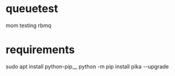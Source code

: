 # queuetest
mom testing rbmq

# requirements

sudo apt install python-pip__
python -m pip install pika --upgrade
